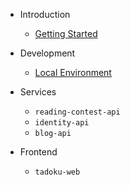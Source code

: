 - Introduction

  - [Getting Started](/README.md)
  <!-- - [General Architecture](general_architecture.md) -->

- Development

  <!-- - [Architectural Decision Records](adr.md) -->
  <!-- - [Bazel](bazel.md) -->
  - [Local Environment](/local_environment.md)

- Services

  - `reading-contest-api`
  - `identity-api`
  - `blog-api`

- Frontend

  - `tadoku-web`
